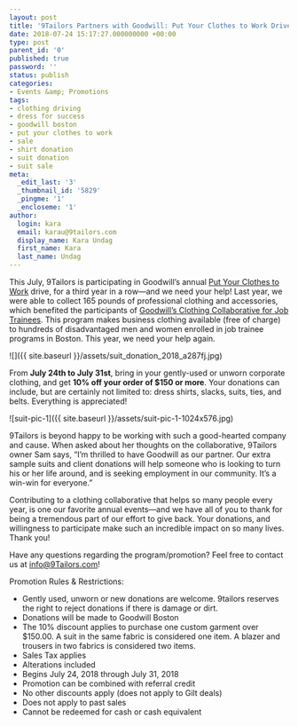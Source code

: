 ```yaml
---
layout: post
title: '9Tailors Partners with Goodwill: Put Your Clothes to Work Drive'
date: 2018-07-24 15:17:27.000000000 +00:00
type: post
parent_id: '0'
published: true
password: ''
status: publish
categories:
- Events &amp; Promotions
tags:
- clothing driving
- dress for success
- goodwill boston
- put your clothes to work
- sale
- shirt donation
- suit donation
- suit sale
meta:
  _edit_last: '3'
  _thumbnail_id: '5829'
  _pingme: '1'
  _encloseme: '1'
author:
  login: kara
  email: karau@9tailors.com
  display_name: Kara Undag
  first_name: Kara
  last_name: Undag
---
```

This July, 9Tailors is participating in Goodwill’s annual [Put Your Clothes to Work](https://www.goodwillmass.org/donations/put-your-clothes-to-work.html) drive, for a third year in a row—and we need your help! Last year, we were able to collect 165 pounds of professional clothing and accessories, which benefited the participants of [Goodwill’s Clothing Collaborative for Job Trainees](https://www.goodwillmass.org/programs/clothing-collaborative-for-job-trainees.html). This program makes business clothing available (free of charge) to hundreds of disadvantaged men and women enrolled in job trainee programs in Boston. This year, we need your help again.

![]({{ site.baseurl }}/assets/suit_donation_2018_a287fj.jpg)

From **July 24th to July 31st**, bring in your gently-used or unworn corporate clothing, and get **10% off your order of $150 or more**. Your donations can include, but are certainly not limited to: dress shirts, slacks, suits, ties, and belts. Everything is appreciated!

![suit-pic-1]({{ site.baseurl }}/assets/suit-pic-1-1024x576.jpg)

9Tailors is beyond happy to be working with such a good-hearted company and cause. When asked about her thoughts on the collaborative, 9Tailors owner Sam says, “I’m thrilled to have Goodwill as our partner. Our extra sample suits and client donations will help someone who is looking to turn his or her life around, and is seeking employment in our community. It’s a win-win for everyone.”

Contributing to a clothing collaborative that helps so many people every year, is one our favorite annual events—and we have all of you to thank for being a tremendous part of our effort to give back. Your donations, and willingness to participate make such an incredible impact on so many lives. Thank you!

Have any questions regarding the program/promotion? Feel free to contact us at [info@9Tailors.com](mailto:info@9Tailors.com)!

Promotion Rules & Restrictions:

*   Gently used, unworn or new donations are welcome. 9tailors reserves the right to reject donations if there is damage or dirt.
*   Donations will be made to Goodwill Boston
*   The 10% discount applies to purchase one custom garment over $150.00. A suit in the same fabric is considered one item. A blazer and trousers in two fabrics is considered two items.
*   Sales Tax applies
*   Alterations included
*   Begins July 24, 2018 through July 31, 2018
*   Promotion can be combined with referral credit
*   No other discounts apply (does not apply to Gilt deals)
*   Does not apply to past sales
*   Cannot be redeemed for cash or cash equivalent